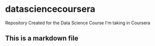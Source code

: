 datasciencecoursera
===================

Repository Created for the Data Science Course I'm taking in Coursera


## This is a markdown file
